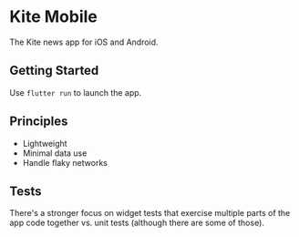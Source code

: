 # Kite Mobile

The Kite news app for iOS and Android.

## Getting Started

Use `flutter run` to launch the app.

## Principles

 * Lightweight
 * Minimal data use
 * Handle flaky networks

## Tests

There's a stronger focus on widget tests that exercise multiple parts of
the app code together vs. unit tests (although there are some of those).